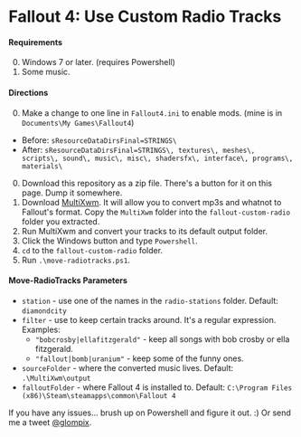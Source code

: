 # Fallout 4: Use Custom Radio Tracks

#### Requirements

0. Windows 7 or later. (requires Powershell)
0. Some music.

#### Directions

0. Make a change to one line in `Fallout4.ini` to enable mods. (mine is in `Documents\My Games\Fallout4`)
  * Before: `sResourceDataDirsFinal=STRINGS\`
  * After: `sResourceDataDirsFinal=STRINGS\, textures\, meshes\, scripts\, sound\, music\, misc\, shadersfx\, interface\, programs\, materials\`
0. Download this repository as a zip file. There's a button for it on this page. Dump it somewhere.
0. Download [MultiXwm](http://www.nexusmods.com/skyrim/mods/3159/?). It will allow you to convert mp3s and whatnot to Fallout's format. Copy the `MultiXwm` folder into the `fallout-custom-radio` folder you extracted.
0. Run MultiXwm and convert your tracks to its default output folder.
0. Click the Windows button and type `Powershell`.
0. `cd` to the `fallout-custom-radio` folder.
0. Run `.\move-radiotracks.ps1`.

#### Move-RadioTracks Parameters

* `station` - use one of the names in the `radio-stations` folder. Default: `diamondcity`
* `filter` - use to keep certain tracks around. It's a regular expression. Examples:
  * `"bobcrosby|ellafitzgerald"` - keep all songs with bob crosby or ella fitzgerald.
  * `"fallout|bomb|uranium"` - keep some of the funny ones.
* `sourceFolder` - where the converted music lives. Default: `.\MultiXwm\output`
* `falloutFolder` - where Fallout 4 is installed to. Default: `C:\Program Files (x86)\Steam\steamapps\common\Fallout 4`

If you have any issues... brush up on Powershell and figure it out. :) Or send me a tweet [@glompix](http://twitter.com/glompix).
